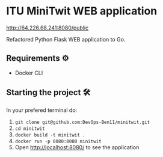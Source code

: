# ITU MiniTwit WEB application
http://64.226.68.241:8080/public

Refactored Python Flask WEB application to Go.

## Requirements ⚙️

- Docker CLI

## Starting the project 🛠

In your prefered terminal do:

1. `git clone git@github.com:DevOps-Ben11/minitwit.git`
2. `cd minitwit`
3. `docker build -t minitwit .`
4. `docker run -p 8080:8080 minitwit`
5. Open [http://localhost:8080/](http://localhost:8080/) to see the application